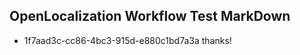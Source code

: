 ## OpenLocalization Workflow Test MarkDown
* 1f7aad3c-cc86-4bc3-915d-e880c1bd7a3a thanks!

<!--HONumber=Jul16_HO2-->


